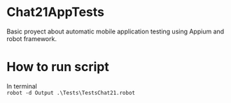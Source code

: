 # Chat21AppTests
Basic proyect about automatic mobile application testing using Appium and robot framework. 
# How to run script
In terminal  
`robot -d Output .\Tests\TestsChat21.robot`
